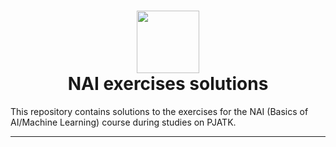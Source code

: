 <h1 align="center">
  <div>
    <img width="100" src="https://raw.githubusercontent.com/MarosLodnipeguh/PJATK/master/logo.png" alt="" />
  </div>
  NAI exercises solutions
</h1>

This repository contains solutions to the exercises for the NAI (Basics of AI/Machine Learning) course during studies on PJATK.

---

